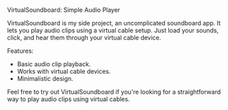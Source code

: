 VirtualSoundboard: Simple Audio Player 

VirtualSoundboard is my side project, an uncomplicated soundboard app. It lets you play audio clips using a virtual cable setup. Just load your sounds, click, and hear them through your virtual cable device.

Features:
- Basic audio clip playback.
- Works with virtual cable devices.
- Minimalistic design.

Feel free to try out VirtualSoundboard if you're looking for a straightforward way to play audio clips using virtual cables.

